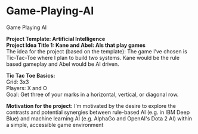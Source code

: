 # Game-Playing-AI <br>
Game Playing AI <br>

**Project Template: Artificial Intelligence** <br>
**Project Idea Title 1: Kane and Abel: AIs that play games** <br>
The idea for the project (based on the template): The game I’ve chosen is Tic-Tac-Toe where I plan to build two systems. Kane would be the rule based gameplay and Abel would be AI driven. <br>

**Tic Tac Toe Basics:** <br>
Grid: 3x3 <br>
Players: X and O <br>
Goal: Get three of your marks in a horizontal, vertical, or diagonal row. <br>

**Motivation for the project:** I’m motivated by the desire to explore the contrasts and potential synergies between rule-based AI (e.g. in IBM Deep Blue) and machine learning AI (e.g. AlphaGo and OpenAI's Dota 2 AI) within a simple, accessible game environment

